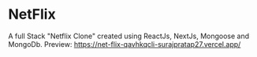 # NetFlix
A full Stack "Netflix Clone" created using ReactJs, NextJs,
Mongoose and MongoDb.
Preview: https://net-flix-qavhkqcli-surajpratap27.vercel.app/
